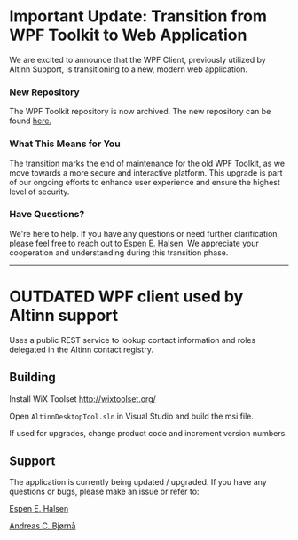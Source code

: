 # **Important Update: Transition from WPF Toolkit to Web Application**

We are excited to announce that the WPF Client, previously utilized by Altinn Support, is transitioning to a new, modern web application. 

### New Repository
The WPF Toolkit repository is now archived. The new repository can be found [here.](https://github.com/Altinn/altinn-support-dashboard) 

### What This Means for You
The transition marks the end of maintenance for the old WPF Toolkit, as we move towards a more secure and interactive platform. This upgrade is part of our ongoing efforts to enhance user experience and ensure the highest level of security. 

### Have Questions?
We're here to help. If you have any questions or need further clarification, please feel free to reach out to [Espen E. Halsen](mailto:espen.elstad.halsen@digdir.no?subject=[Altinn-WPF-Archived]). We appreciate your cooperation and understanding during this transition phase.

------------------------

# OUTDATED WPF client used by Altinn support
Uses a public REST service to lookup contact information and roles delegated in the Altinn contact registry. 
## Building 
Install WiX Toolset http://wixtoolset.org/

Open <code>AltinnDesktopTool.sln</code> in Visual Studio and build the msi file.

If used for upgrades, change product code and increment version numbers.

## Support
The application is currently being updated / upgraded. If you have any questions or bugs, please make an issue or refer to:

[Espen E. Halsen](mailto:espen.elstad.halsen@digdir.no?subject=[Altinn-WPF-Support])

[Andreas C. Bjørnå](mailto:andreas.chummuenwai.bjorna@digdir.no?subject=[Altinn-WPF-Support])
